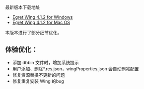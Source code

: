 最新版本下载地址

- [Egret Wing 4.1.2 for Windows](http://tool.egret-labs.org/EgretWing/electron/EgretWing-v4.1.2.exe?d=0707)
- [Egret Wing 4.1.2 for Mac OS](http://tool.egret-labs.org/EgretWing/electron/EgretWing-v4.1.2.dmg?d=0707)

本版本进行了部分细节优化。

## 体验优化：

- 添加 dbbin 文件时，增加系统提示
- 用户添加、删除*.res.json，wingProperties.json 会自动删减配置
- 修复资源替换不更新的问题
- 修复重复安装 Wing 的bug
